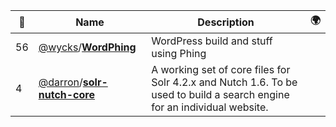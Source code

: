 |:star2: | Name | Description | 🌍|
|---|---|---|---|
|56|[@wycks](https://github.com/wycks)/[**WordPhing**](https://github.com/wycks/WordPhing)|WordPress build and stuff using Phing ||
|4|[@darron](https://github.com/darron)/[**solr-nutch-core**](https://github.com/darron/solr-nutch-core)|A working set of core files for Solr 4.2.x and Nutch 1.6. To be used to build a search engine for an individual website.||

